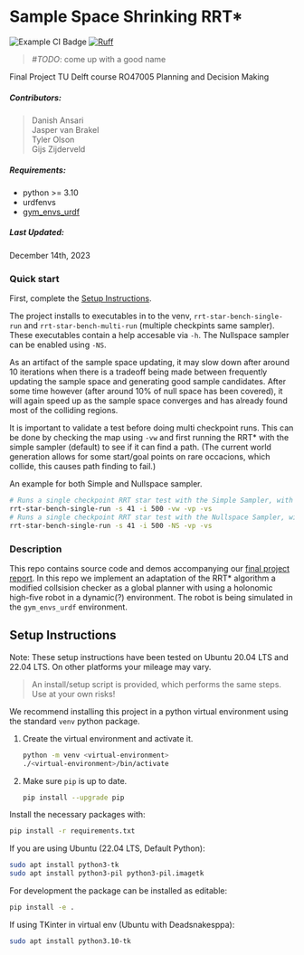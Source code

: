 # Sample Space Shrinking RRT* 
 ![Example CI Badge](https://github.com/github/docs/actions/workflows/main.yml/badge.svg)
 [![Ruff](https://img.shields.io/endpoint?url=https://raw.githubusercontent.com/astral-sh/ruff/main/assets/badge/v2.json)](https://github.com/astral-sh/ruff)

> _#TODO_: come up with a good name

Final Project
TU Delft course RO47005 Planning and Decision Making

##### Contributors: 
> Danish Ansari \
  Jasper van Brakel \
  Tyler Olson \
  Gijs Zijderveld

##### Requirements:
* python >= 3.10
* urdfenvs
* [gym_envs_urdf](https://github.com/maxspahn/gym_envs_urdf)

##### Last Updated:
December 14th, 2023


### Quick start
First, complete the [Setup Instructions](#setup-instructions).

The project installs to executables in to the venv, `rrt-star-bench-single-run` and `rrt-star-bench-multi-run` (multiple checkpints same sampler).
These executables contain a help accesable via `-h`.
The Nullspace sampler can be enabled using `-NS`.

As an artifact of the sample space updating, it may slow down after around 10 iterations when there is a tradeoff being made between frequently updating the sample space and generating good sample candidates.  After some time however (after around 10% of null space has been covered), it will again speed up as the sample space converges and has already found most of the colliding regions.

It is important to validate a test before doing multi checkpoint runs. This can be done by checking the map using `-vw` and first running the RRT* with the simple sampler (default) to see if it can find a path. (The current world generation allows for some start/goal points on rare occacions, which collide, this causes path finding to fail.)

An example for both Simple and Nullspace sampler.
```bash
# Runs a single checkpoint RRT star test with the Simple Sampler, with all visualizations
rrt-star-bench-single-run -s 41 -i 500 -vw -vp -vs
# Runs a single checkpoint RRT star test with the Nullspace Sampler, with path and simulation visualizations
rrt-star-bench-single-run -s 41 -i 500 -NS -vp -vs
```



### Description
This repo contains source code and demos accompanying our [final project report](docs/report.pdf).
In this repo we implement an adaptation of the RRT* algorithm a modified
collsision checker as a global planner with using a holonomic high-five robot
in a dynamic(?) environment. The robot is being simulated in the `gym_envs_urdf`
environment.


## Setup Instructions
Note: These setup instructions have been tested on Ubuntu 20.04 LTS and 22.04 LTS.
On other platforms your mileage may vary.

> An install/setup script is provided, which performs the same steps. Use at your own risks!

We recommend installing this project in a python virtual environment using the 
standard `venv` python package.
1. Create the virtual environment and activate it.
    ```bash
    python -m venv <virtual-environment>
    ./<virtual-environment>/bin/activate
    ```
1. Make sure `pip` is up to date.
    ```bash
    pip install --upgrade pip
    ```

Install the necessary packages with:
```bash
pip install -r requirements.txt
```

If you are using Ubuntu (22.04 LTS, Default Python):
```bash
sudo apt install python3-tk
sudo apt install python3-pil python3-pil.imagetk
```

For development the package can be installed as editable:
```bash
pip install -e .
```

If using TKinter in virtual env (Ubuntu with Deadsnakesppa):
```bash
sudo apt install python3.10-tk
```